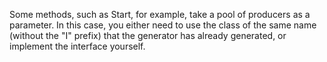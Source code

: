 Some methods, such as Start, for example, take a pool of producers as a parameter. In this case, you either need to use the class of the same name (without the "I" prefix) that the generator has already generated, or implement the interface yourself.

